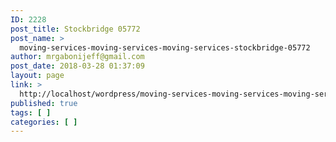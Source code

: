 ```yaml
---
ID: 2228
post_title: Stockbridge 05772
post_name: >
  moving-services-moving-services-moving-services-stockbridge-05772
author: mrgabonijeff@gmail.com
post_date: 2018-03-28 01:37:09
layout: page
link: >
  http://localhost/wordpress/moving-services-moving-services-moving-services-stockbridge-05772/
published: true
tags: [ ]
categories: [ ]
---
```

